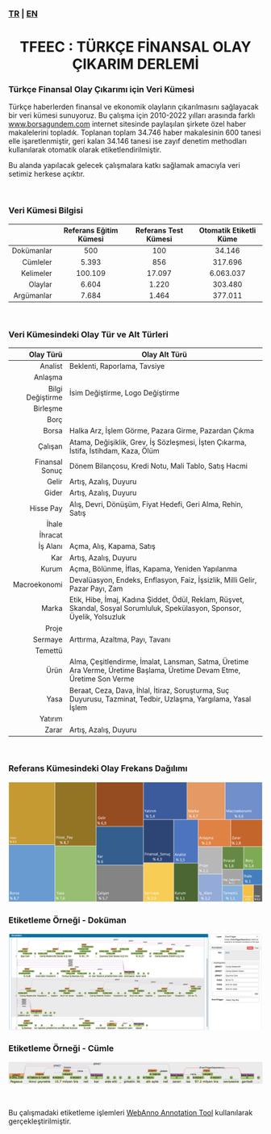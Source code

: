 ### [TR](README.md) | [EN](README_EN.md)
<center><h1>TFEEC : TÜRKÇE FİNANSAL OLAY ÇIKARIM DERLEMİ</h1></center> 

### Türkçe Finansal Olay Çıkarımı için Veri Kümesi
Türkçe haberlerden finansal ve ekonomik  olayların çıkarılmasını sağlayacak bir veri kümesi sunuyoruz. Bu çalışma için 2010-2022 yılları arasında farklı www.borsagundem.com internet sitesinde paylaşılan şirkete özel haber makalelerini topladık. Toplanan toplam 34.746 haber makalesinin 600 tanesi elle işaretlenmiştir, geri kalan 34.146 tanesi ise zayıf denetim methodları kullanılarak otomatik olarak etiketlendirilmiştir.

Bu alanda yapılacak gelecek çalışmalara katkı sağlamak amacıyla veri setimiz herkese açıktır.

<br/>

### Veri Kümesi Bilgisi
| | Referans Eğitim Kümesi  | Referans Test Kümesi | Otomatik Etiketli Küme |
|--:|:--:|:--:|:--:|
|Dokümanlar   | 500     | 100     | 34.146    |
|Cümleler     | 5.393   | 856     | 317.696   |
|Kelimeler    | 100.109 | 17.097  | 6.063.037 |
|Olaylar      | 6.604   | 1.220   | 303.480   |
|Argümanlar   | 7.684   | 1.464   | 377.011   |

<br/>

### Veri Kümesindeki Olay Tür ve Alt Türleri
| Olay Türü | Olay Alt Türü |
|--:|--|
|Analist|Beklenti, Raporlama, Tavsiye|
|Anlaşma||
|Bilgi Değiştirme|İsim Değiştirme, Logo Değiştirme|
|Birleşme||
|Borç||
|Borsa|Halka Arz, İşlem Görme, Pazara Girme, Pazardan Çıkma|
|Çalışan|Atama, Değişiklik, Grev, İş Sözleşmesi, İşten Çıkarma, İstifa, İstihdam, Kaza, Ölüm|
|Finansal Sonuç|Dönem Bilançosu, Kredi Notu, Mali Tablo, Satış Hacmi|
|Gelir|Artış, Azalış, Duyuru|
|Gider|Artış, Azalış, Duyuru|
|Hisse Pay|Alış, Devri, Dönüşüm, Fiyat Hedefi, Geri Alma, Rehin, Satış|
|İhale||
|İhracat||
|İş Alanı|Açma, Alış, Kapama, Satış|
|Kar|Artış, Azalış, Duyuru|
|Kurum|Açma, Bölünme, İflas, Kapama, Yeniden Yapılanma|
|Macroekonomi|Devalüasyon, Endeks, Enflasyon, Faiz, İşsizlik, Milli Gelir, Pazar Payı, Zam|
|Marka|Etik, Hibe, İmaj, Kadına Şiddet, Ödül, Reklam, Rüşvet, Skandal, Sosyal Sorumluluk, Spekülasyon, Sponsor, Üyelik, Yolsuzluk|
|Proje||
|Sermaye|Arttırma, Azaltma, Payı, Tavanı|
|Temettü||
|Ürün|Alma, Çeşitlendirme, İmalat, Lansman, Satma, Üretime Ara Verme, Üretime Başlama, Üretime Devam Etme, Üretime Son Verme|
|Yasa|Beraat, Ceza, Dava, İhlal, İtiraz, Soruşturma, Suç Duyurusu, Tazminat, Tedbir, Uzlaşma, Yargılama, Yasal İşlem|
|Yatırım||
|Zarar|Artış, Azalış, Duyuru|

<br />

### Referans Kümesindeki Olay Frekans Dağılımı
![image info](./frequency_distribution_TR.png)

### Etiketleme Örneği - Doküman
![image info](./ExampleAnnotatedDocument.png)

### Etiketleme Örneği - Cümle
![image info](./ExampleAnnotatedSentence.png)

<br />
<!---
### Çalışmanızda bu veri setini kullanıyorsanız, lütfen aşağıdaki makaleye atıfta bulunun
```bibtex
@article{sima2001building,
  title={Building a tree-bank of modern Hebrew text},
  author={Sima’an, Khalil and Itai, Alon and Winter, Yoad and Altman, Alon and Nativ, Noa},
  journal={Traitement Automatique des Langues},
  volume={42},
  number={2},
  pages={247--380},
  year={2001},
  publisher={Citeseer}
}
```
<br />
-->

Bu çalışmadaki etiketleme işlemleri [WebAnno Annotation Tool](https://webanno.github.io/webanno/) kullanılarak gerçekleştirilmiştir.
